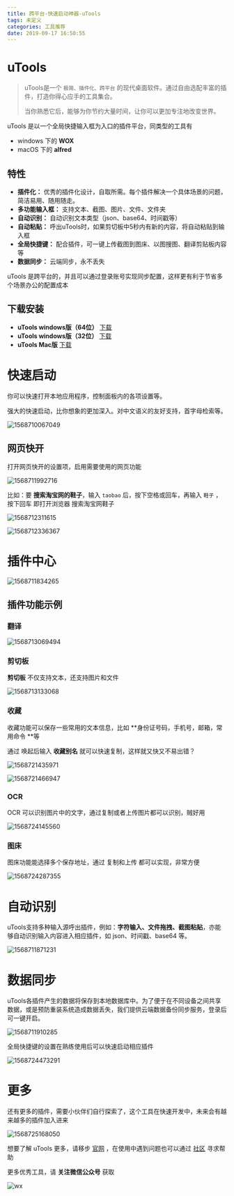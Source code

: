 ```yaml
---
title: 跨平台-快速启动神器-uTools
tags: 未定义
categories: 工具推荐
date: 2019-09-17 16:50:55
---
```


# uTools

> uTools是一个 `极简、插件化、跨平台` 的现代桌面软件。通过自由选配丰富的插件，打造你得心应手的工具集合。
>
> 当你熟悉它后，能够为你节约大量时间，让你可以更加专注地改变世界。

uTools 是以一个全局快捷输入框为入口的插件平台，同类型的工具有  

- windows 下的 **WOX**
- macOS 下的 **alfred**

## 特性

- **插件化：** 优秀的插件化设计，自取所需。每个插件解决一个具体场景的问题，简洁易用、随用随走。
- **多功能输入框：** 支持文本、截图、图片、文件、文件夹
- **自动识别：** 自动识别文本类型（json、base64、时间戳等）
- **自动粘贴：** 呼出uTools时，如果剪切板中5秒内有新的内容，将自动粘贴到输入框
- **全局快捷键：** 配合插件，可一键上传截图到图床、以图搜图、翻译剪贴板内容等
- **数据同步：** 云端同步，永不丢失

uTools 是跨平台的，并且可以通过登录账号实现同步配置，这样更有利于节省多个场景办公的配置成本

## 下载安装

- **uTools windows版（64位）** [下载](https://download.u-tools.cn/windows/64)
- **uTools windows版（32位）** [下载](https://download.u-tools.cn/windows/32)
- **uTools Mac版** [下载](https://download.u-tools.cn/mac)



# 快速启动

你可以快速打开本地应用程序，控制面板内的各项设置等。

强大的快速启动，比你想象的更加深入。对中文语义的友好支持，首字母检索等。

![1568710067049](../../images/2019-8/1568710067049.png)

## 网页快开

打开网页快开的设置项，启用需要使用的网页功能

![1568711992716](../../images/2019-8/1568711992716.png)

比如：要 **搜索淘宝网的鞋子**，输入  `taobao` 后，按下空格或回车，再输入 `鞋子` ，按下回车 即打开浏览器 搜索淘宝网鞋子

![1568712311615](../../images/2019-8/1568712311615.png)

![1568712336367](../../images/2019-8/1568712336367.png)

# 插件中心

![1568711834265](../../images/2019-8/1568711834265.png)



## 插件功能示例

### 翻译

![1568713069494](../../images/2019-8/1568713069494.png)

### 剪切板

**剪切板** 不仅支持文本，还支持图片和文件

![1568713133068](../../images/2019-8/1568713133068.png)

###  收藏

收藏功能可以保存一些常用的文本信息，比如 **身份证号码，手机号，邮箱，常用命令 **等

通过 唤起后输入 **收藏别名** 就可以快速复制，这样就又快又不易出错？

![1568721435971](../../images/2019-8/1568721435971.png)

![1568721466947](../../images/2019-8/1568721466947.png)



### OCR

OCR 可以识别图片中的文字，通过复制或者上传图片都可以识别，贼好用

![1568724145560](../../images/2019-8/1568724145560.png)

### 图床

图床功能能选择多个保存地址，通过 复制和上传 都可以实现，非常方便

![1568724287355](../../images/2019-8/1568724287355.png)

# 自动识别

uTools支持多种输入源呼出插件，例如：**字符输入、文件拖拽、截图粘贴**，亦能够自动识别输入内容进入相应插件，如 json、时间戳、base64 等。

![1568711871231](../../images/2019-8/1568711871231.png)



# 数据同步

uTools各插件产生的数据将保存到本地数据库中。为了便于在不同设备之间共享数据，或是预防重装系统造成数据丢失，我们提供云端数据备份同步服务，登录后可一键开启。



![1568711910285](../../images/2019-8/1568711910285.png)



全局快捷键的设置在熟练使用后可以快速启动相应插件

![1568724473291](../../images/2019-8/1568724473291.png)

# 更多

还有更多的插件，需要小伙伴们自行探索了，这个工具在快速开发中，未来会有越来越多的插件加入进来

![1568725168050](../../images/2019-8/1568725168050.png)

想要了解 uTools 更多，请移步 [官网](https://www.u.tools//) ，在使用中遇到问题也可以通过 [社区](https://yuanliao.info/) 寻求帮助


更多优秀工具，请 **关注微信公众号** 获取

![wx](../../images/2019-8/wx_rec.png)



